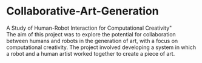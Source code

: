 # Collaborative-Art-Generation
A Study of Human-Robot Interaction for Computational Creativity"  
The aim of this project was to explore the potential for collaboration between humans and robots in the generation of art, with a focus on computational creativity. The project involved developing a system in which a robot and a human artist worked together to create a piece of art.
